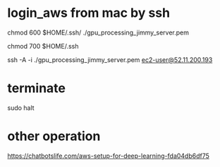 # login_aws from mac by ssh

chmod 600 $HOME/.ssh/ ./gpu_processing_jimmy_server.pem  

chmod 700 $HOME/.ssh  


ssh -A -i ./gpu_processing_jimmy_server.pem ec2-user@52.11.200.193



# terminate 
sudo halt


# other operation
https://chatbotslife.com/aws-setup-for-deep-learning-fda04db6df75
